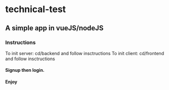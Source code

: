 # technical-test

## A simple app in vueJS/nodeJS

### Instructions

To init server: cd/backend and follow insctructions
To init client: cd/frontend and follow insctructions

#### Signup then login.

#### Enjoy